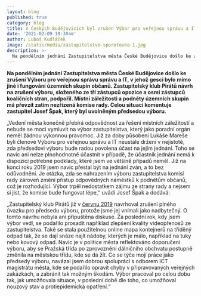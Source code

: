 ```yaml
---
layout: blog
published: true
category: blog
title: V Českých Budějovicích byl zrušen Výbor pro veřejnou správu a IT, Piráti návrh na zrušení podpořili
date: '2021-02-09 10:30am'
author: Luboš Kudláček
image: /static/media/zastupitelstvo-sporotovka-1.jpg
description: >-
  Na pondělním jednání Zastupitelstva města České Budějovice došlo ke zrušení Výboru pro veřejnou správu správu a IT, v jehož gesci bylo mimo jiné i fungování územních skupin občanů. Zastupitelský klub Pirátů návrh na zrušení výboru, složeného ze tří zástupců opozice a osmi zástupců koaličních stran, podpořil. Místní záležitosti a podněty územních skupin má převzít zatím nezřízená komise rady. Celou situaci komentuje zastupitel Josef Špak, který byl uvolněným předsedou výboru.
---
```

**Na pondělním jednání Zastupitelstva města České Budějovice došlo ke zrušení Výboru pro veřejnou správu správu a IT, v jehož gesci bylo mimo jiné i fungování územních skupin občanů. Zastupitelský klub Pirátů návrh na zrušení výboru, složeného ze tří zástupců opozice a osmi zástupců koaličních stran, podpořil. Místní záležitosti a podněty územních skupin má převzít zatím nezřízená komise rady. Celou situaci komentuje zastupitel Josef Špak, který byl uvolněným předsedou výboru.**

„Vedení města konečně přebírá odpovědnost za řešení místních záležitostí a nebude se moci vymluvit na výbor zastupitelstva, který jako poradní orgán neměl žádnou výkonnou pravomoc. Již za doby působení Lukáše Mareše byli členové Výboru pro veřejnou správu a IT neustále drženi v nejistotě, zda předsedovi výboru bude radou povolena účast na jejím jednání. Toho se navíc ani nelze plnohodnotně účastnit v případě, že účastník jednání nemá k dispozici potřebné podklady, které jsem ve většině případů neměl. Již na konci roku 2019 jsem navíc přestal být na jednání zván, a to bez odůvodnění. Je otázka, zda se nahrazením výboru zastupitelstva komisí rady zároveň změní přístup odpovědných náměstků k podnětům občanů, což je rozhodující. Výbor trpěl nedostatkem zájmu ze strany rady a nejsem si jist, že komise bude fungovat lépe,“ uvádí Josef Špak a dodává:

„Zastupitelský klub Pirátů již v [červnu 2019](https://www.c-budejovice.cz/sites/default/files/meeting_resolutions/z_zm_a_17-06-2019.pdf) navrhoval zrušení plného úvazku pro předsedu výboru, protože jsme jej vnímali jako nadbytečný. O tomto návrhu nebyla ani připuštěna diskuse. Za poslední rok, kdy jsem výbor vedl, se podařilo prosadit například zlepšení kvality videopřenosů ze zastupitelstva. Také se stala použitelnou online mapa kontejnerů na tříděný odpad tak, že se dají snáze najít nádoby, kterých je málo, například na tuky nebo kovový odpad. Navíc je v politice města reflektováno doporučení výboru, aby se Pražská třída po zprovoznění dálničního obchvatu postupně změnila na městskou třídu, kde se dá žít. Co se týče mojí práce jako předsedy výboru, navázal jsem dobrou spolupráci s odborem ICT magistrátu města, kde se podařilo opravit chyby v připravovaných veřejných zakázkách, a zabránit tak možným škodám. Výbor pracoval po celou dobu tak, jak umožňovala situace, v poslední době dle toho, co umožňoval nouzový stav a protiepidemická opatření.“

